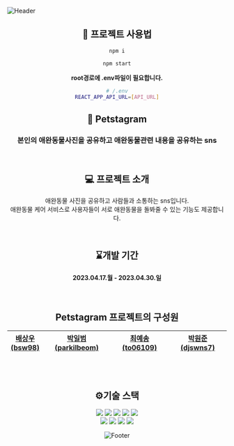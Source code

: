 ![Header](https://capsule-render.vercel.app/api?type=waving&color=F8E2CF&height=240&section=header&text=Petstagram&fontSize=80&animation=fadeIn&fontAlignY=38&fontColor=3A4A51)


<div align="center">

## 🚀 프로젝트 사용법

```sh
npm i

npm start
```

**root경로에 .env파일이 필요합니다.**

```sh
# /.env
REACT_APP_API_URL=[API_URL]
```


## 🦁 Petstagram
### 본인의 애완동물사진을 공유하고 애완동물관련 내용을 공유하는 sns
<br>

## 💻 프로젝트 소개

애완동물 사진을 공유하고 사람들과 소통하는 sns입니다. <br>
애완동물 케어 서비스로 사용자들이 서로 애완동물을 돌봐줄 수 있는 기능도 제공합니다.

<br>

## ⌛개발 기간
#### 2023.04.17.월 - 2023.04.30.일

<br>

## Petstagram 프로젝트의 구성원

|[배상우 <br>(bsw98)](https://github.com/bsw98)|[박일범(parkilbeom)](https://github.com/parkilbeom)|[최예송(to06109)](https://github.com/to06109)|[박원준(djswns7)](https://github.com/djswns7)|
|------|---|---|---|

<br>
<br>

## ⚙️기술 스택
<div>
<img src="https://img.shields.io/badge/CSS3-1572B6?style=flat-square&logo=css3&logoColor=white"/>
<img src="https://img.shields.io/badge/GitHub-181717?style=flat-square&logo=GitHub&logoColor=white"/>
<img src="https://img.shields.io/badge/JavaScript-F7DF1E?style=flat-square&logo=javascript&logoColor=black"/>
<img src="https://img.shields.io/badge/React-61DAFB?style=flat-square&logo=React&logoColor=black"/>
<img src="https://img.shields.io/badge/Firebase-FFCA28?style=flat-square&logo=Firebase&logoColor=black"/>
</div>
<div>
<img src="https://img.shields.io/badge/HTML5-E34F26?style=flat-square&logo=HTML5&logoColor=black"/>
<img src="https://img.shields.io/badge/Visual Studio Code-007ACC?style=flat-square&logo=Visual Studio Code&logoColor=white"/>
<img src="https://img.shields.io/badge/styled components-DB7093?style=flat-square&logo=styled-components&logoColor=white"/>
<img src="https://img.shields.io/badge/-Framer%20motion-brightgreen"/>
</div>

![Footer](https://capsule-render.vercel.app/api?type=waving&color=F8E2CF&height=240&section=footer&animation=fadeIn)
